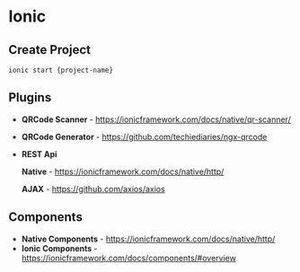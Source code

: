 # Ionic

## Create Project

    ionic start {project-name}

## Plugins

- **QRCode Scanner** - https://ionicframework.com/docs/native/qr-scanner/
- **QRCode Generator** - https://github.com/techiediaries/ngx-qrcode
- **REST Api** 
    
    **Native** - https://ionicframework.com/docs/native/http/
    
    **AJAX** - https://github.com/axios/axios
    
    
## Components

- **Native Components** - https://ionicframework.com/docs/native/http/
- **Ionic Components** - https://ionicframework.com/docs/components/#overview

